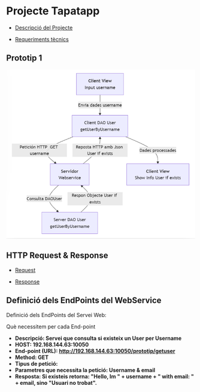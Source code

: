 # Projecte Tapatapp 
- [Descripció del Projecte](Informació/descripcio.md)

- [Requeriments tècnics](Informació/Requeriments.md)

## Prototip 1
![Diagrama 1](<Prototip Diagrama 1/diagramaPrototip1.png>)

## HTTP Request & Response

- [Request](HTTP/http.request.md)

- [Response](HTTP/http.response.md)


## Definició dels EndPoints del WebService
Definició dels EndPoints del Servei Web:

Què necessitem per cada End-point

- <b>Descripció<b>: Servei que consulta si existeix un User per Username
- <b>HOST<b>: 192.168.144.63:10050
- <b>End-point (URL)<b>: http://192.168.144.63:10050/prototip/getuser
- <b>Method<b>: GET
- <b>Tipus de petició<b>:  
- <b>Parametres que necessita la petició<b>: Username & email
- <b>Resposta<b>: Si existeis retorna: "Hello, Im " + username + " with email: " + email, sino "Usuari no trobat".
